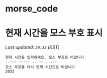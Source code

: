 # morse_code
# 현재 시간을 모스 부호 표시
<!-- MORSE_TIME_START -->
_Last updated: `20:33` (KST)_

```
현재 시간을 입력하세요. 모스 부호로 바꿉니다
..--- ----- ...-- ...--
모스 부호를 다시 현재 시간으로 바꿉니다
2033
```
<!-- MORSE_TIME_END -->
